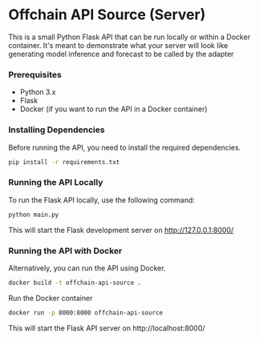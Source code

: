 # Offchain API Source (Server)
This is a small Python Flask API that can be run locally or within a Docker container. It's meant to demonstrate what your server will look like generating model inference and forecast to be called by the adapter

### Prerequisites
* Python 3.x
* Flask
* Docker (if you want to run the API in a Docker container)

### Installing Dependencies
Before running the API, you need to install the required dependencies.

```bash
pip install -r requirements.txt
```

### Running the API Locally
To run the Flask API locally, use the following command:
```bash
python main.py
```
This will start the Flask development server on http://127.0.0.1:8000/

### Running the API with Docker
Alternatively, you can run the API using Docker.
```bash
docker build -t offchain-api-source .
```
Run the Docker container
```bash
docker run -p 8000:8000 offchain-api-source
```
This will start the Flask API server on http://localhost:8000/
